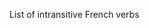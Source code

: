 <!--
Copyright 2019 Ludan Stoecklé
SPDX-License-Identifier: CC-BY-4.0
-->

List of intransitive French verbs
